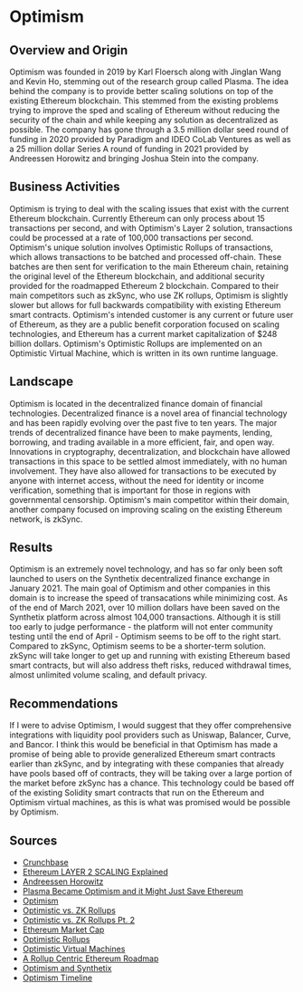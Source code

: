 # Optimism

## Overview and Origin

Optimism was founded in 2019 by Karl Floersch along with Jinglan Wang and Kevin Ho, stemming out of the research group called Plasma. The idea behind the company is to provide better scaling solutions on top of the existing Ethereum blockchain. This stemmed from the existing problems trying to improve the sped and scaling of Ethereum without reducing the security of the chain and while keeping any solution as decentralized as possible. The company has gone through a 3.5 million dollar seed round of funding in 2020 provided by Paradigm and IDEO CoLab Ventures as well as a 25 million dollar Series A round of funding in 2021 provided by Andreessen Horowitz and bringing Joshua Stein into the company.

## Business Activities

Optimism is trying to deal with the scaling issues that exist with the current Ethereum blockchain. Currently Ethereum can only process about 15 transactions per second, and with Optimism's Layer 2 solution, transactions could be processed at a rate of 100,000 transactions per second. Optimism's unique solution involves Optimistic Rollups of transactions, which allows transactions to be batched and processed off-chain. These batches are then sent for verification to the main Ethereum chain, retaining the original level of the Ethereum blockchain, and additional security provided for the roadmapped Ethereum 2 blockchain. Compared to their main competitors such as zkSync, who use ZK rollups, Optimism is slightly slower but allows for full backwards compatibility with existing Ethereum smart contracts. Optimism's intended customer is any current or future user of Ethereum, as they are a public benefit corporation focused on scaling technologies, and Ethereum has a current market capitalization of $248 billion dollars. Optimism's Optimistic Rollups are implemented on an Optimistic Virtual Machine, which is written in its own runtime language.

## Landscape

Optimism is located in the decentralized finance domain of financial technologies. Decentralized finance is a novel area of financial technology and has been rapidly evolving over the past five to ten years. The major trends of decentralized finance have been to make payments, lending, borrowing, and trading available in a more efficient, fair, and open way. Innovations in cryptography, decentralization, and blockchain have allowed transactions in this space to be settled almost immediately, with no human involvement. They have also allowed for transactions to be executed by anyone with internet access, without the need for identity or income verification, something that is important for those in regions with governmental censorship. Optimism's main competitor within their domain, another company focused on improving scaling on the existing Ethereum network, is zkSync.

## Results

Optimism is an extremely novel technology, and has so far only been soft launched to users on the Synthetix decentralized finance exchange in January 2021. The main goal of Optimism and other companies in this domain is to increase the speed of transacations while minimizing cost. As of the end of March 2021, over 10 million dollars have been saved on the Synthetix platform across almost 104,000 transactions. Although it is still too early to judge performance - the platform will not enter community testing until the end of April - Optimism seems to be off to the right start. Compared to zkSync, Optimism seems to be a shorter-term solution. zkSync will take longer to get up and running with existing Ethereum based smart contracts, but will also address theft risks, reduced withdrawal times, almost unlimited volume scaling, and default privacy.


## Recommendations

If I were to advise Optimism, I would suggest that they offer comprehensive integrations with liquidity pool providers such as Uniswap, Balancer, Curve, and Bancor. I think this would be beneficial in that Optimism has made a promise of being able to provide generalized Ethereum smart contracts earlier than zkSync, and by integrating with these companies that already have pools based off of contracts, they will be taking over a large portion of the market before zkSync has a chance. This technology could be based off of the existing Solidity smart contracts that run on the Ethereum and Optimism virtual machines, as this is what was promised would be possible by Optimism.

## Sources

* [Crunchbase](https://www.crunchbase.com/organization/optimism)
* [Ethereum LAYER 2 SCALING Explained](https://www.youtube.com/watch?v=BgCgauWVTs0)
* [Andreessen Horowitz](https://a16z.com/2021/02/24/investing-in-optimism/)
* [Plasma Became Optimism and it Might Just Save Ethereum](https://www.coindesk.com/plasma-became-optimism-and-it-might-just-save-ethereum)
* [Optimism](https://optimism.io/)
* [Optimistic vs. ZK Rollups](https://blog.idex.io/all-posts/rollup-rundown)
* [Optimistic vs. ZK Rollups Pt. 2](https://medium.com/matter-labs/optimistic-vs-zk-rollup-deep-dive-ea141e71e075)
* [Ethereum Market Cap](https://coinmarketcap.com/)
* [Optimistic Rollups](https://medium.com/plasma-group/ethereum-smart-contracts-in-l2-optimistic-rollup-2c1cef2ec537)
* [Optimistic Virtual Machines](https://medium.com/plasma-group/introducing-the-ovm-db253287af50)
* [A Rollup Centric Ethereum Roadmap](https://ethereum-magicians.org/t/a-rollup-centric-ethereum-roadmap/4698)
* [Optimism and Synthetix](https://www.coindesk.com/optimism-soft-launches-ethereum-throughput-solution-with-defis-synthetix)
* [Optimism Timeline](https://optimismpbc.medium.com/optimistically-cautious-767a898f90c8)